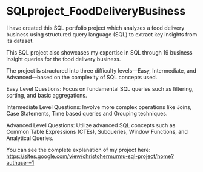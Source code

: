 # SQLproject_FoodDeliveryBusiness
 I have created this SQL portfolio project which analyzes a food delivery business using structured query language (SQL) to extract key insights from its dataset.
 
This SQL project also showcases my expertise in SQL through 19 business insight queries for the food delivery business.

The project is structured into three difficulty levels—Easy, Intermediate, and Advanced—based on the complexity of SQL concepts used.

Easy Level Questions: Focus on fundamental SQL queries such as filtering, sorting, and basic aggregations.

Intermediate Level Questions: Involve more complex operations like Joins, Case Statements, Time based queries and Grouping techniques.

Advanced Level Questions: Utilize advanced SQL concepts such as Common Table Expressions (CTEs), Subqueries, Window Functions, and Analytical Queries.

You can see the complete explanation of my project here: https://sites.google.com/view/christohermurmu-sql-project/home?authuser=1
